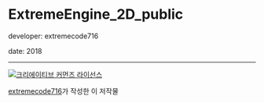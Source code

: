 # ExtremeEngine_2D_public

developer: extremecode716

date: 2018

----
<a rel="license" href="http://creativecommons.org/licenses/by-nc-sa/4.0/"><img alt="크리에이티브 커먼즈 라이선스" style="border-width:0" src="https://i.creativecommons.org/l/by-nc-sa/4.0/88x31.png" /></a>

<a href='https://github.com/extremecode716/' target='_blank'>extremecode716</a>가 작성한 이 저작물

